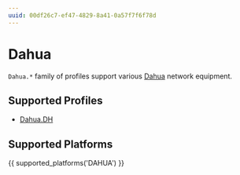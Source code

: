 ```yaml
---
uuid: 00df26c7-ef47-4829-8a41-0a57f7f6f78d
---
```

# Dahua

`Dahua.*` family of profiles support various [Dahua](https://www.dahuasecurity.com/)
network equipment.

## Supported Profiles

- [Dahua.DH](Dahua.DH.md)

## Supported Platforms

{{ supported_platforms('DAHUA') }}
